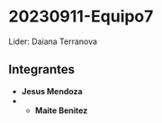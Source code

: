 # 20230911-Equipo7

Lider: Daiana Terranova

## Integrantes
- **Jesus Mendoza**
- - **Maite Benitez**
